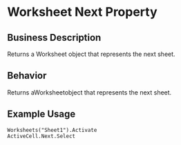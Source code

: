 # Worksheet Next Property

## Business Description
Returns a Worksheet object that represents the next sheet.

## Behavior
Returns aWorksheetobject that represents the next sheet.

## Example Usage
```vba
Worksheets("Sheet1").Activate 
ActiveCell.Next.Select
```